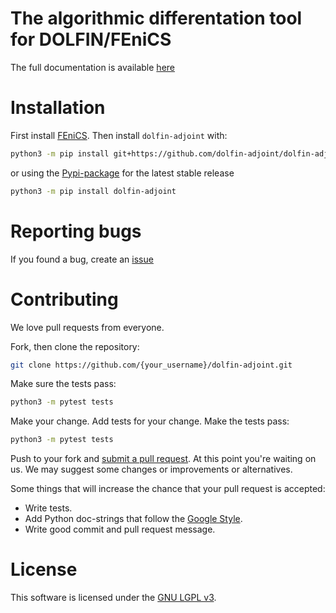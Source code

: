 # The algorithmic differentation tool for DOLFIN/FEniCS

The full documentation is available [here](https://dolfin-adjoint.github.io/dolfin-adjoint/)

# Installation

First install [FEniCS](http://fenicsproject.org).
Then install `dolfin-adjoint` with:

```bash
python3 -m pip install git+https://github.com/dolfin-adjoint/dolfin-adjoint.git@main
```

or using the [Pypi-package](https://pypi.org/project/dolfin-adjoint/) for the latest stable release

```bash
python3 -m pip install dolfin-adjoint
```

# Reporting bugs

If you found a bug, create an [issue](https://github.com/dolfin-adjoint/dolfin-adjoint/issues/new)

# Contributing

We love pull requests from everyone.

Fork, then clone the repository:

```bash
git clone https://github.com/{your_username}/dolfin-adjoint.git
```

Make sure the tests pass:

```bash
python3 -m pytest tests
```

Make your change. Add tests for your change. Make the tests pass:

```bash
python3 -m pytest tests
```

Push to your fork and [submit a pull request](https://github.com/dolfin-adjoint/dolfin-adjoint/pulls).
At this point you're waiting on us. We may suggest
some changes or improvements or alternatives.

Some things that will increase the chance that your pull request is accepted:

- Write tests.
- Add Python doc-strings that follow the [Google Style](http://sphinxcontrib-napoleon.readthedocs.io/en/latest/example_google.html).
- Write good commit and pull request message.

# License

This software is licensed under the [GNU LGPL v3](./LICENSE).

